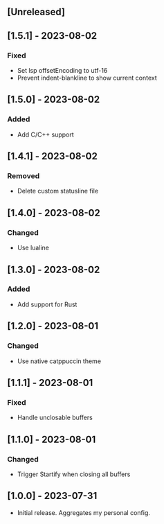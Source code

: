 ## [Unreleased]

## [1.5.1] - 2023-08-02

### Fixed

- Set lsp offsetEncoding to utf-16
- Prevent indent-blankline to show current context

## [1.5.0] - 2023-08-02

### Added

- Add C/C++ support

## [1.4.1] - 2023-08-02

### Removed

- Delete custom statusline file

## [1.4.0] - 2023-08-02

### Changed

- Use lualine

## [1.3.0] - 2023-08-02

### Added

- Add support for Rust

## [1.2.0] - 2023-08-01

### Changed

- Use native catppuccin theme

## [1.1.1] - 2023-08-01

### Fixed

- Handle unclosable buffers

## [1.1.0] - 2023-08-01

### Changed

- Trigger Startify when closing all buffers


## [1.0.0] - 2023-07-31

- Initial release. Aggregates my personal config.
